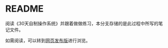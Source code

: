 # README

阅读《30天自制操作系统》并跟着做做练习，本分支存储的是此过程中所写的笔记文件。

如需阅读，可以转到[网页发布版](Vishantees.github.io/OS-DIY30days)进行浏览。



